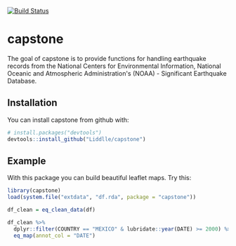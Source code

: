 [![Build Status](https://travis-ci.org/Liddlle/capstone.svg?branch=master)](https://travis-ci.org/Liddlle/capstone)

# capstone

The goal of capstone is to provide functions for handling earthquake records from 
the National Centers for Environmental Information, National Oceanic and 
Atmospheric Administration's (NOAA) - Significant Earthquake Database. 


## Installation

You can install capstone from github with:


``` r
# install.packages("devtools")
devtools::install_github("Liddlle/capstone")
```

## Example

With this package you can build beautiful leaflet maps. Try this:

``` r
library(capstone)
load(system.file("extdata", "df.rda", package = "capstone"))

df_clean = eq_clean_data(df)

df_clean %>%
  dplyr::filter(COUNTRY == "MEXICO" & lubridate::year(DATE) >= 2000) %>%
  eq_map(annot_col = "DATE")
```

